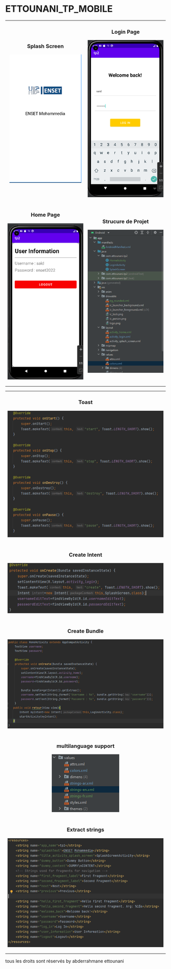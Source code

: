 # ETTOUNANI_TP_MOBILE

<table>
 <tr>
      <td width="50%">
          <h3 align="center">Splash Screen</h3>
          <p align="center">
             <img src="sc.png" alt="project example"/>
            </p>
        </td>
	<td width="50%">
          <h3 align="center">Login Page</h3>
          <p align="center">
             <img src="lg2.png" alt="project example"/>
            </p>
        </td>
</tr>

 <tr>
      <td width="50%">
          <h3 align="center">Home Page</h3>
          <p align="center">
             <img src="hm.png" alt="project example"/>
            </p>
        </td>
        <td width="50%">
          <h3 align="center">Strucure de Projet</h3>
          <p align="center">
             <img src="st.png" alt="project example"/>
            </p>
        </td>
</tr>
</table>
<table>
<tr>
<td width="100%">
          <h3 align="center">Toast</h3>
          <p align="center">
             <img src="Toast.png" alt="project example"/>
            </p>
        </td>
</tr>
<tr>
<td width="100%">
          <h3 align="center">Create Intent</h3>
          <p align="center">
             <img src="intent.png" alt="project example"/>
            </p>
        </td>
</tr>
<tr>
<td width="100%">
          <h3 align="center">Create Bundle</h3>
          <p align="center">
             <img src="bndl.png" alt="project example"/>
            </p>
        </td>
</tr>

<tr>
<td width="100%">
          <h3 align="center">multilanguage support</h3>
          <p align="center">
             <img src="lng.png" alt="project example"/>
            </p>
        </td>
</tr>
<tr>
<td width="100%">
          <h3 align="center">Extract strings</h3>
          <p align="center">
             <img src="str.png" alt="project example"/>
            </p>
        </td>
</tr>
</table>

tous les droits sont réservés by abderrahmane ettounani 